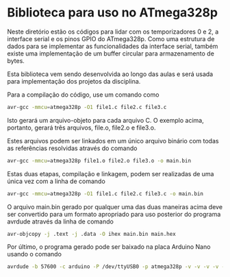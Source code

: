 # Biblioteca para uso no ATmega328p

Neste diretório estão os códigos para lidar com os temporizadores 0 e 2, a interface serial e os pinos GPIO do ATmega328p. Como uma estrutura de dados para se implementar as funcionalidades da interface serial, também existe uma implementação de um buffer circular para armazenamento de bytes.

Esta biblioteca vem sendo desenvolvida ao longo das aulas e será usada para implementação dos projetos da disciplina.

Para a compilação do código, use um comando como

```bash
avr-gcc -mmcu=atmega328p -O1 file1.c file2.c file3.c
```

Isto gerará um arquivo-objeto para cada arquivo C. O exemplo acima, portanto, gerará três arquivos, file.o, file2.o e file3.o.

Estes arquivos podem ser linkados em um único arquivo binário com todas as referências resolvidas através do comando

```bash
avr-gcc -mmcu=atmega328p file1.o file2.o file3.o -o main.bin
```

Estas duas etapas, compilação e linkagem, podem ser realizadas de uma única vez com a linha de comando

```bash
avr-gcc -mmcu=atmega328p -O1 file1.c file2.c file3.c -o main.bin
```

O arquivo main.bin gerado por qualquer uma das duas maneiras acima deve ser convertido para um formato apropriado para uso posterior do programa avrdude através da linha de comando

```bash
avr-objcopy -j .text -j .data -O ihex main.bin main.hex
```

Por último, o programa gerado pode ser baixado na placa Arduino Nano usando o comando

```bash
avrdude -b 57600 -c arduino -P /dev/ttyUSB0 -p atmega328p -v -v -v -v -D -U flash:w:main.hex:i
```
